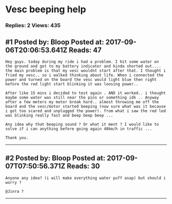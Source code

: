 # Vesc beeping help

### Replies: 2 Views: 435

## \#1 Posted by: Bloop Posted at: 2017-09-06T20:06:53.641Z Reads: 47

```
Hey guys. today during my ride i had a problem. I hit some water on the ground and got to my battery indicator and kinda shorted out.... the main problem is that my vesc wouldnt start after that. I thought i fried my vesc.. so i walked thinking about life. When i connected the power and turned on the board the vesc would light blue then right before the red light start blinking it was loosing power..

After like 15 mins i decided to test again . AND it worked.. i thought maybe some water was still near the pins or something idk .. Anyway after a few meters my motor break hard.. almost throwing me off the board and the vesc/motor started beeping (now sure what was it because i got too scared and unplugged the power). from what i saw the red led was blinking really fast and beep beep beep ... 

Any idea why that beeping sound ? Or what it ment ? I would like to solve if i can anything before going again 40km/h in traffic ...

Thank you.
```

---
## \#2 Posted by: Bloop Posted at: 2017-09-07T07:50:56.371Z Reads: 30

```
Anyone any idea? (i will make everything water puff asap) but should i worry ? 

@Jinra ?
```

---
